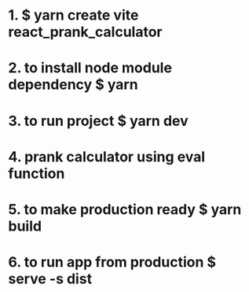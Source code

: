 # 1. $ yarn create vite react_prank_calculator
# 2. to install node module dependency $ yarn
# 3. to run project $ yarn dev
# 4. prank calculator using eval function
# 5. to make production ready $ yarn build
# 6. to run app from production $ serve -s dist